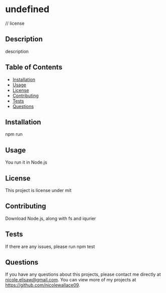 # undefined
  // license 

  ## Description 
  description

  ## Table of Contents
  * [Installation](#installation)
  * [Usage](#usage)
  * [License](#license)
  * [Contributing](#contributing)
  * [Tests](#tests)
  * [Questions](#questions)
  
  ## Installation 
  npm run

  ## Usage 
  You run it in Node.js 

  ## License 
  This project is license under mit

  ## Contributing 
  Download Node.js, along with fs and iqurier 

  ## Tests
  If there are any issues, please run npm test

  ## Questions
  If you have any questions about this projects, please contact me directly at nicole.elisaw@gmail.com. You can view more of my projects at https://github.com/nicolewallace09.
